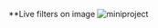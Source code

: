 **Live filters on image
![miniproject](https://github.com/DASHANANT/OpenCV_LAB/blob/main/Mini%20project/minproject.jpg)
